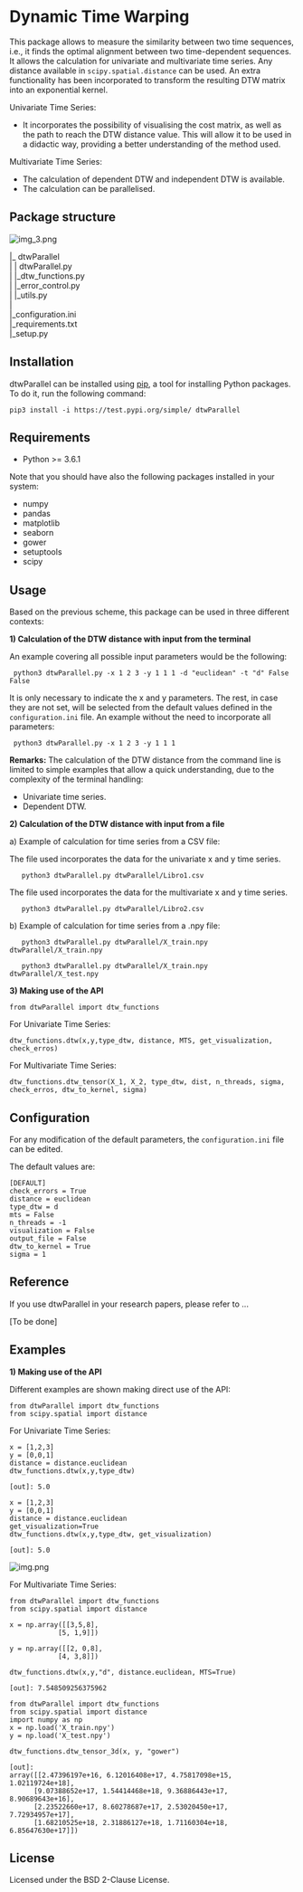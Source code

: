 # Dynamic Time Warping 

This package allows to measure the similarity between two time sequences, i.e., it finds the optimal alignment between two time-dependent sequences. It allows the calculation for univariate and multivariate time series. Any distance available in `scipy.spatial.distance` can be used. An extra functionality has been incorporated to transform the resulting DTW matrix into an exponential kernel.

Univariate Time Series:
- It incorporates the possibility of visualising the cost matrix, as well as the path to reach the DTW distance value. This will allow it to be used in a didactic way, providing a better understanding of the method used.

Multivariate Time Series: 
- The calculation of dependent DTW and independent DTW is available.
- The calculation can be parallelised.

## Package structure 

![img_3.png](img_3.png)

|_ dtwParallel  
|  | dtwParallel.py  
|  |_dtw_functions.py  
|  |_error_control.py  
|  |_utils.py  
|  
|_configuration.ini  
|_requirements.txt  
|_setup.py  



## Installation

dtwParallel can be installed using [pip](https://pip.pypa.io/en/stable/), a tool
for installing Python packages. To do it, run the following command:
```
pip3 install -i https://test.pypi.org/simple/ dtwParallel
```

## Requirements

* Python >= 3.6.1


Note that you should have also the following packages installed in your system:
- numpy
- pandas
- matplotlib
- seaborn
- gower
- setuptools
- scipy


## Usage

Based on the previous scheme, this package can be used in three different contexts: 

**1) Calculation of the DTW distance with input from the terminal**

   An example covering all possible input parameters would be the following:
   ```
    python3 dtwParallel.py -x 1 2 3 -y 1 1 1 -d "euclidean" -t "d" False False
   ```
    
It is only necessary to indicate the x and y parameters. The rest, in case they are not set, will be selected from the default values defined in the `configuration.ini` file. An example without the need to incorporate all parameters:
    
   ```
    python3 dtwParallel.py -x 1 2 3 -y 1 1 1
   ```
   **Remarks:**
   The calculation of the DTW distance from the command line is limited to simple examples that allow a quick understanding, due to the complexity of the terminal handling:
   - Univariate time series. 
   - Dependent DTW.

**2) Calculation of the DTW distance with input from a file**
    
   a) Example of calculation for time series from a CSV file: 
      
   The file used incorporates the data for the univariate x and y time series.
   
   ```
      python3 dtwParallel.py dtwParallel/Libro1.csv
   ```

   The file used incorporates the data for the multivariate x and y time series. 
   ```
      python3 dtwParallel.py dtwParallel/Libro2.csv
   ```

   b)  Example of calculation for time series from a .npy file: 

   ```
      python3 dtwParallel.py dtwParallel/X_train.npy dtwParallel/X_train.npy
   ```
   
   ```
      python3 dtwParallel.py dtwParallel/X_train.npy dtwParallel/X_test.npy
   ```

**3) Making use of the API** 
 ```
 from dtwParallel import dtw_functions
 ```
For Univariate Time Series: 
 ```
 dtw_functions.dtw(x,y,type_dtw, distance, MTS, get_visualization, check_erros)
 ```
For Multivariate Time Series: 
 ```
 dtw_functions.dtw_tensor(X_1, X_2, type_dtw, dist, n_threads, sigma, check_erros, dtw_to_kernel, sigma)
 ```


## Configuration
For any modification of the default parameters, the ``configuration.ini`` file can be edited.

The default values are:

```
[DEFAULT]
check_errors = True
distance = euclidean
type_dtw = d
mts = False
n_threads = -1
visualization = False
output_file = False
dtw_to_kernel = True
sigma = 1
``` 


## Reference 

If you use dtwParallel in your research papers, please refer to ...

[To be done]

## Examples

**1) Making use of the API** 

Different examples are shown making direct use of the API:

 ```
 from dtwParallel import dtw_functions
 from scipy.spatial import distance
 ```
For Univariate Time Series: 
 ```
 x = [1,2,3]
 y = [0,0,1]
 distance = distance.euclidean
 dtw_functions.dtw(x,y,type_dtw)
 
 [out]: 5.0
 ```
 
 ```
 x = [1,2,3]
 y = [0,0,1]
 distance = distance.euclidean
 get_visualization=True
 dtw_functions.dtw(x,y,type_dtw, get_visualization)
 
 [out]: 5.0
 ```
![img.png](img.png)

For Multivariate Time Series: 
 ```
from dtwParallel import dtw_functions
from scipy.spatial import distance

x = np.array([[3,5,8], 
             [5, 1,9]])

y = np.array([[2, 0,8],
             [4, 3,8]])
            
dtw_functions.dtw(x,y,"d", distance.euclidean, MTS=True)

 [out]: 7.548509256375962
 ```
 
 ```
 from dtwParallel import dtw_functions
 from scipy.spatial import distance
 import numpy as np
 x = np.load('X_train.npy')
 y = np.load('X_test.npy')
 
 dtw_functions.dtw_tensor_3d(x, y, "gower")

 [out]: 
 array([[2.47396197e+16, 6.12016408e+17, 4.75817098e+15, 1.02119724e+18],
       [9.07388652e+17, 1.54414468e+18, 9.36886443e+17, 8.90689643e+16],
       [2.23522660e+17, 8.60278687e+17, 2.53020450e+17, 7.72934957e+17],
       [1.68210525e+18, 2.31886127e+18, 1.71160304e+18, 6.85647630e+17]])
 ```


## License

Licensed under the BSD 2-Clause License.
